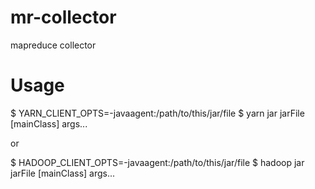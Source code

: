 # mr-collector
mapreduce collector

# Usage

$ YARN_CLIENT_OPTS=-javaagent:/path/to/this/jar/file
$ yarn jar jarFile [mainClass] args...

or

$ HADOOP_CLIENT_OPTS=-javaagent:/path/to/this/jar/file
$ hadoop jar jarFile [mainClass] args...
